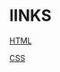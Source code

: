 # lINKS

[HTML](https://www.w3c.br/pub/Cursos/CursoHTML5/html5-web.pdf)

[CSS](https://www.w3c.br/pub/Cursos/CursoCSS3/css-web.pdf)




